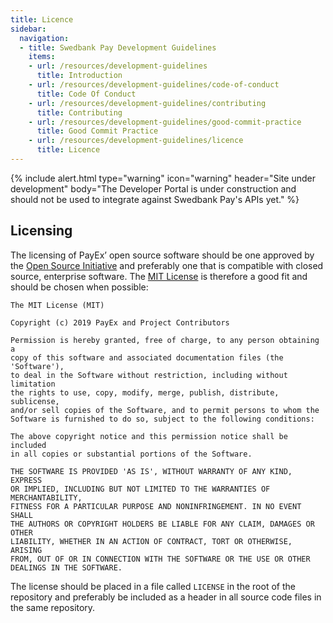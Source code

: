 ```yaml
---
title: Licence
sidebar:
  navigation:
  - title: Swedbank Pay Development Guidelines
    items:
    - url: /resources/development-guidelines
      title: Introduction
    - url: /resources/development-guidelines/code-of-conduct
      title: Code Of Conduct
    - url: /resources/development-guidelines/contributing
      title: Contributing
    - url: /resources/development-guidelines/good-commit-practice
      title: Good Commit Practice
    - url: /resources/development-guidelines/licence
      title: Licence
---
```


{% include alert.html type="warning"
                      icon="warning"
                      header="Site under development"
                      body="The Developer Portal is under construction and should not be used to integrate against Swedbank Pay's APIs yet." %}


## Licensing 

The licensing of PayEx’ open source software should be one approved by the [Open Source Initiative][open-source-initiative] and preferably one that is compatible with closed source, enterprise software. The [MIT License][mit-license] is therefore a good fit and should be chosen when possible:


```http
The MIT License (MIT)

Copyright (c) 2019 PayEx and Project Contributors

Permission is hereby granted, free of charge, to any person obtaining a
copy of this software and associated documentation files (the 'Software'),
to deal in the Software without restriction, including without limitation
the rights to use, copy, modify, merge, publish, distribute, sublicense,
and/or sell copies of the Software, and to permit persons to whom the
Software is furnished to do so, subject to the following conditions:

The above copyright notice and this permission notice shall be included
in all copies or substantial portions of the Software.

THE SOFTWARE IS PROVIDED 'AS IS', WITHOUT WARRANTY OF ANY KIND, EXPRESS
OR IMPLIED, INCLUDING BUT NOT LIMITED TO THE WARRANTIES OF MERCHANTABILITY,
FITNESS FOR A PARTICULAR PURPOSE AND NONINFRINGEMENT. IN NO EVENT SHALL
THE AUTHORS OR COPYRIGHT HOLDERS BE LIABLE FOR ANY CLAIM, DAMAGES OR OTHER
LIABILITY, WHETHER IN AN ACTION OF CONTRACT, TORT OR OTHERWISE, ARISING
FROM, OUT OF OR IN CONNECTION WITH THE SOFTWARE OR THE USE OR OTHER
DEALINGS IN THE SOFTWARE.
```



The license should be placed in a file called `LICENSE` in the root of the repository and preferably be included as a header in all source code files in the same repository.


[open-source-initiative]: https://opensource.org/
[mit-license]: https://opensource.org/licenses/MIT
